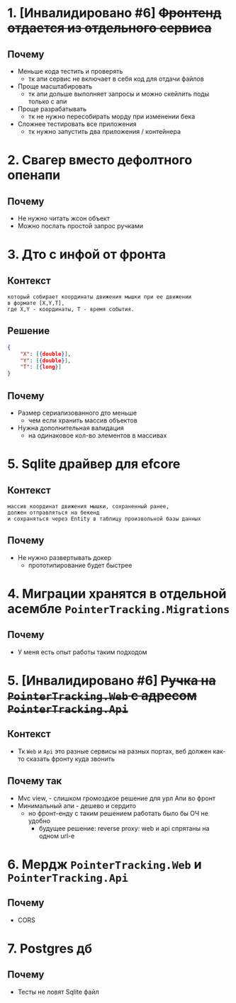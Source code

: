 # 1. [Инвалидировано #6] ~~Фронтенд отдается из отдельного сервиса~~
## Почему
- Меньше кода тестить и проверять
    - тк апи сервис не включает в себя код для отдачи файлов
- Проще масштабировать
    - тк апи дольше выполняет запросы и можно скейлить поды только с апи
- Проще разрабатывать
    - тк не нужно пересобирать морду при изменении бека
- Сложнее тестировать все приложения
    - тк нужно запустить два приложения / контейнера


# 2. Свагер вместо дефолтного опенапи
## Почему
- Не нужно читать жсон объект
- Можно послать простой запрос ручками

# 3. Дто с инфой от фронта
## Контекст
```
который собирает координаты движения мышки при ее движении
в формате [X,Y,T],
где X,Y - координаты, T - время события.
```
## Решение
```json
{
    "X": [{double}],
    "Y": [{double}],
    "T": [{long}]
}
```
## Почему
- Размер сериализованного дто меньше
    - чем если хранить массив объектов
- Нужна дополнительная валидация
    - на одинаковое кол-во элементов в массивах

# 5. Sqlite драйвер для efcore
## Контекст
```
массив координат движения мышки, сохраненный ранее,
должен отправляться на бекенд
и сохраняться через Entity в таблицу произвольной базы данных
```
## Почему
- Не нужно развертывать докер
  - прототипирование будет быстрее
    

# 4. Миграции хранятся в отдельной асембле `PointerTracking.Migrations`
## Почему
- У меня есть опыт работы таким подходом

# 5. [Инвалидировано #6] ~~Ручка на `PointerTracking.Web` с адресом `PointerTracking.Api`~~
## Контекст
- Тк `Web` и `Api` это разные сервисы на разных портах, веб должен как-то сказать фронту куда звонить
## Почему так
- Mvc view, - слишком громоздкое решение для урл Апи во фронт
- Минимальный апи - дешево и сердито
  - но фронт-енду с таким решением работать было бы ОЧ не удобно
    - будущее решение: reverse proxy: web и api спрятаны на одном url-е

# 6. Мердж `PointerTracking.Web` и `PointerTracking.Api`
## Почему
- CORS

# 7. Postgres дб
## Почему
- Тесты не ловят Sqlite файл